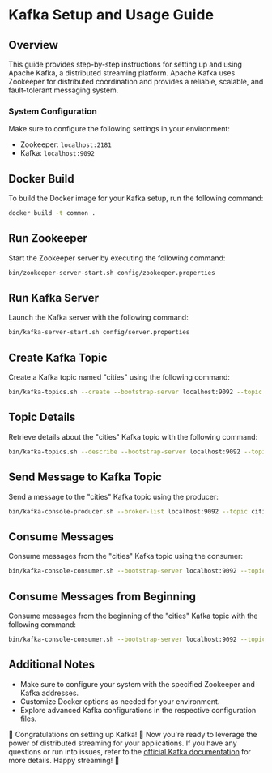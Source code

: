 # Kafka Setup and Usage Guide

## Overview
This guide provides step-by-step instructions for setting up and using Apache Kafka, a distributed streaming platform. Apache Kafka uses Zookeeper for distributed coordination and provides a reliable, scalable, and fault-tolerant messaging system.

### System Configuration
Make sure to configure the following settings in your environment:

- Zookeeper: `localhost:2181`
- Kafka: `localhost:9092`

## Docker Build
To build the Docker image for your Kafka setup, run the following command:

```bash
docker build -t common .
```

## Run Zookeeper
Start the Zookeeper server by executing the following command:

```bash
bin/zookeeper-server-start.sh config/zookeeper.properties
```

## Run Kafka Server
Launch the Kafka server with the following command:

```bash
bin/kafka-server-start.sh config/server.properties
```

## Create Kafka Topic
Create a Kafka topic named "cities" using the following command:

```bash
bin/kafka-topics.sh --create --bootstrap-server localhost:9092 --topic cities
```

## Topic Details
Retrieve details about the "cities" Kafka topic with the following command:

```bash
bin/kafka-topics.sh --describe --bootstrap-server localhost:9092 --topic cities
```

## Send Message to Kafka Topic
Send a message to the "cities" Kafka topic using the producer:

```bash
bin/kafka-console-producer.sh --broker-list localhost:9092 --topic cities
```

## Consume Messages
Consume messages from the "cities" Kafka topic using the consumer:

```bash
bin/kafka-console-consumer.sh --bootstrap-server localhost:9092 --topic cities
```

## Consume Messages from Beginning
Consume messages from the beginning of the "cities" Kafka topic with the following command:

```bash
bin/kafka-console-consumer.sh --bootstrap-server localhost:9092 --topic cities --from-beginning
```

## Additional Notes

- Make sure to configure your system with the specified Zookeeper and Kafka addresses.
- Customize Docker options as needed for your environment.
- Explore advanced Kafka configurations in the respective configuration files.

🎉 Congratulations on setting up Kafka! 🎉
Now you're ready to leverage the power of distributed streaming for your applications. If you have any questions or run into issues, refer to the [official Kafka documentation](https://kafka.apache.org/documentation/) for more details. Happy streaming! 🚀
